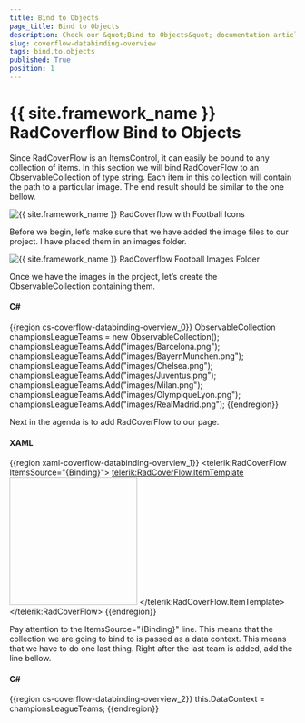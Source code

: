 ```yaml
---
title: Bind to Objects
page_title: Bind to Objects
description: Check our &quot;Bind to Objects&quot; documentation article for the RadCoverflow {{ site.framework_name }} control.
slug: coverflow-databinding-overview
tags: bind,to,objects
published: True
position: 1
---
```


# {{ site.framework_name }} RadCoverflow Bind to Objects

Since RadCoverFlow is an ItemsControl, it can easily be bound to any collection of items. In this section we will bind RadCoverFlow to an ObservableCollection of type string. Each item in this collection will contain the path to a particular image. The end result should be similar to the one bellow.

![{{ site.framework_name }} RadCoverflow with Football Icons](images/RadCoverFlow_Databinding1.gif)
 
Before we begin, let’s make sure that we have added the image files to our project. I have placed them in an images folder.

![{{ site.framework_name }} RadCoverflow Football Images Folder](images/RadCoverFlow_Databinding2.gif)

Once we have the images in the project, let’s create the ObservableCollection containing them.

#### __C#__

{{region cs-coverflow-databinding-overview_0}}
	ObservableCollection<string> championsLeagueTeams = new ObservableCollection<string>();
	championsLeagueTeams.Add("images/Barcelona.png");
	championsLeagueTeams.Add("images/BayernMunchen.png");
	championsLeagueTeams.Add("images/Chelsea.png");
	championsLeagueTeams.Add("images/Juventus.png");
	championsLeagueTeams.Add("images/Milan.png");
	championsLeagueTeams.Add("images/OlympiqueLyon.png");
	championsLeagueTeams.Add("images/RealMadrid.png");
{{endregion}}

Next in the agenda is to add RadCoverFlow to our page.

#### __XAML__

{{region xaml-coverflow-databinding-overview_1}}
	<telerik:RadCoverFlow ItemsSource="{Binding}">
		<telerik:RadCoverFlow.ItemTemplate>
			<DataTemplate>
				<Image Source="{Binding}" Width="225" Height="225" Stretch="Uniform" telerik:RadCoverFlow.EnableLoadNotification="True" />
			</DataTemplate>
		</telerik:RadCoverFlow.ItemTemplate>
	</telerik:RadCoverFlow>
{{endregion}}

Pay attention to the ItemsSource="{Binding}" line. This means that the collection we are going to bind to is passed as a data context. This means that we have to do one last thing. Right after the last team is added, add the line bellow.

#### __C#__

{{region cs-coverflow-databinding-overview_2}}
    this.DataContext = championsLeagueTeams;
{{endregion}}
